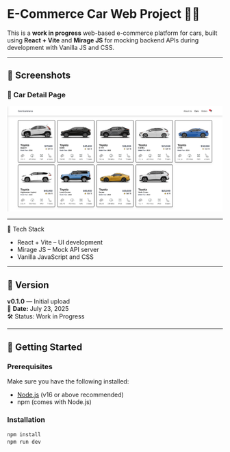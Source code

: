 # E-Commerce Car Web Project 🚗🛒

This is a **work in progress** web-based e-commerce platform for cars, built using **React + Vite** and **Mirage JS** for mocking backend APIs during development with Vanilla JS and CSS.

---

## 📸 Screenshots

### 🚗 Car Detail Page

![Car Detail Page](/public/UI-ShowCase.png)

---

🧪 Tech Stack

- React + Vite – UI development
- Mirage JS – Mock API server
- Vanilla JavaScript and CSS

---

## 📌 Version

**v0.1.0** — Initial upload  
📅 **Date:** July 23, 2025  
🛠️ Status: Work in Progress

---

## 🚀 Getting Started

### Prerequisites

Make sure you have the following installed:

- [Node.js](https://nodejs.org/) (v16 or above recommended)
- npm (comes with Node.js)

### Installation

```bash
npm install
npm run dev
